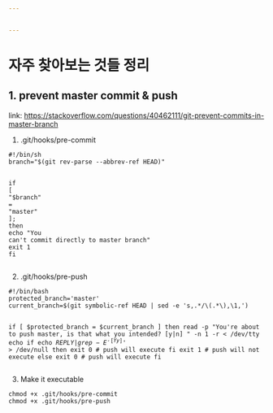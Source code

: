 ```yaml
---


---
```


<h1 id="자주-찾아보는-것들-정리">자주 찾아보는 것들 정리</h1>
<h2 id="prevent-master-commit--push">1. prevent master commit &amp; push</h2>
<p>link: <a href="https://stackoverflow.com/questions/40462111/git-prevent-commits-in-master-branch">https://stackoverflow.com/questions/40462111/git-prevent-commits-in-master-branch</a></p>
<ol>
<li>.git/hooks/pre-commit</li>
</ol>
<pre class=" language-bash"><code class="prism  language-bash"><span class="token shebang important">#!/bin/sh</span>
branch<span class="token operator">=</span><span class="token string">"<span class="token variable"><span class="token variable">$(</span><span class="token function">git</span> rev-parse --abbrev-ref HEAD<span class="token variable">)</span></span>"</span>

<span class="token keyword">if</span> <span class="token punctuation">[</span> <span class="token string">"<span class="token variable">$branch</span>"</span> <span class="token operator">=</span> <span class="token string">"master"</span> <span class="token punctuation">]</span><span class="token punctuation">;</span> <span class="token keyword">then</span>
  <span class="token keyword">echo</span> <span class="token string">"You can't commit directly to master branch"</span>
  <span class="token keyword">exit</span> 1
<span class="token keyword">fi</span>
</code></pre>
<ol start="2">
<li>.git/hooks/pre-push</li>
</ol>
<pre><code>#!/bin/bash
protected_branch='master'
current_branch=$(git symbolic-ref HEAD | sed -e 's,.*/\(.*\),\1,')

if [ $protected_branch = $current_branch ]
then
    read -p "You're about to push master, is that what you intended? [y|n] " -n 1 -r &lt; /dev/tty
    echo
    if echo $REPLY | grep -E '^[Yy]$' &gt; /dev/null
    then
        exit 0 # push will execute
    fi
    exit 1 # push will not execute
else
    exit 0 # push will execute
fi
</code></pre>
<ol start="3">
<li>Make it executable</li>
</ol>
<pre class=" language-bash"><code class="prism  language-bash"><span class="token function">chmod</span> +x .git/hooks/pre-commit
<span class="token function">chmod</span> +x .git/hooks/pre-push
</code></pre>

